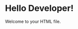 <!DOCTYPE html>
<html lang="en">
<head>
    <meta charset="UTF-8">
    <meta name="viewport" content="width=device-width, initial-scale=1.0">
    <title>Hello Developer</title>
</head>
<body>
    <h1>Hello Developer!</h1>
    <p>Welcome to your HTML file.</p>
</body>
</html>
